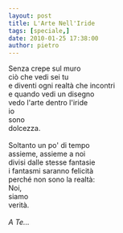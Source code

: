 ```yaml
---
layout: post
title: L'Arte Nell'Iride
tags: [speciale,]
date: 2010-01-25 17:38:00
author: pietro
---
```

Senza crepe sul muro<br/>ciò che vedi sei tu<br/>e diventi ogni realtà che incontri<br/>e quando vedi un disegno<br/>vedo l'arte dentro l'iride<br/>io<br/>sono<br/>dolcezza.<br/><br/>Soltanto un po' di tempo<br/>assieme, assieme a noi<br/>divisi dalle stesse fantasie<br/>i fantasmi saranno felicità<br/>perché non sono la realtà:<br/>Noi,<br/>siamo<br/>verità.<br/><br/><span style="font-style: italic">A Te...</span>
